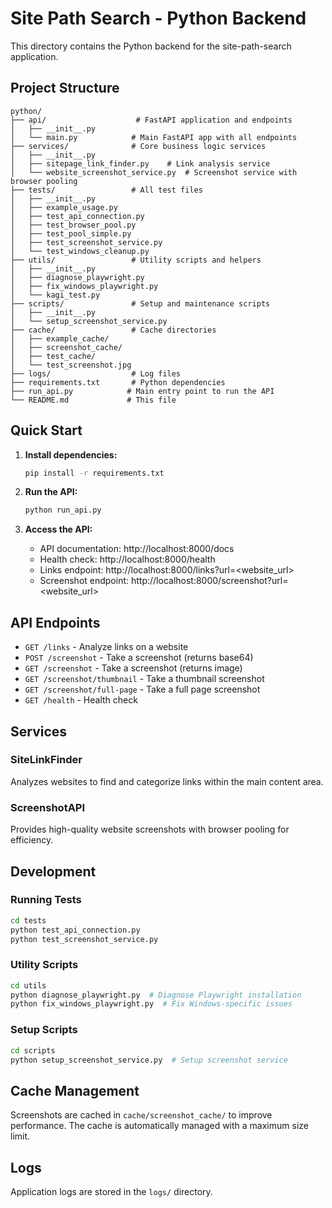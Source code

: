 # Site Path Search - Python Backend

This directory contains the Python backend for the site-path-search application.

## Project Structure

```
python/
├── api/                    # FastAPI application and endpoints
│   ├── __init__.py
│   └── main.py            # Main FastAPI app with all endpoints
├── services/              # Core business logic services
│   ├── __init__.py
│   ├── sitepage_link_finder.py    # Link analysis service
│   └── website_screenshot_service.py  # Screenshot service with browser pooling
├── tests/                 # All test files
│   ├── __init__.py
│   ├── example_usage.py
│   ├── test_api_connection.py
│   ├── test_browser_pool.py
│   ├── test_pool_simple.py
│   ├── test_screenshot_service.py
│   └── test_windows_cleanup.py
├── utils/                 # Utility scripts and helpers
│   ├── __init__.py
│   ├── diagnose_playwright.py
│   ├── fix_windows_playwright.py
│   └── kagi_test.py
├── scripts/               # Setup and maintenance scripts
│   ├── __init__.py
│   └── setup_screenshot_service.py
├── cache/                 # Cache directories
│   ├── example_cache/
│   ├── screenshot_cache/
│   ├── test_cache/
│   └── test_screenshot.jpg
├── logs/                  # Log files
├── requirements.txt       # Python dependencies
├── run_api.py            # Main entry point to run the API
└── README.md             # This file
```

## Quick Start

1. **Install dependencies:**
   ```bash
   pip install -r requirements.txt
   ```

2. **Run the API:**
   ```bash
   python run_api.py
   ```

3. **Access the API:**
   - API documentation: http://localhost:8000/docs
   - Health check: http://localhost:8000/health
   - Links endpoint: http://localhost:8000/links?url=<website_url>
   - Screenshot endpoint: http://localhost:8000/screenshot?url=<website_url>

## API Endpoints

- `GET /links` - Analyze links on a website
- `POST /screenshot` - Take a screenshot (returns base64)
- `GET /screenshot` - Take a screenshot (returns image)
- `GET /screenshot/thumbnail` - Take a thumbnail screenshot
- `GET /screenshot/full-page` - Take a full page screenshot
- `GET /health` - Health check

## Services

### SiteLinkFinder
Analyzes websites to find and categorize links within the main content area.

### ScreenshotAPI
Provides high-quality website screenshots with browser pooling for efficiency.

## Development

### Running Tests
```bash
cd tests
python test_api_connection.py
python test_screenshot_service.py
```

### Utility Scripts
```bash
cd utils
python diagnose_playwright.py  # Diagnose Playwright installation
python fix_windows_playwright.py  # Fix Windows-specific issues
```

### Setup Scripts
```bash
cd scripts
python setup_screenshot_service.py  # Setup screenshot service
```

## Cache Management

Screenshots are cached in `cache/screenshot_cache/` to improve performance. The cache is automatically managed with a maximum size limit.

## Logs

Application logs are stored in the `logs/` directory.
